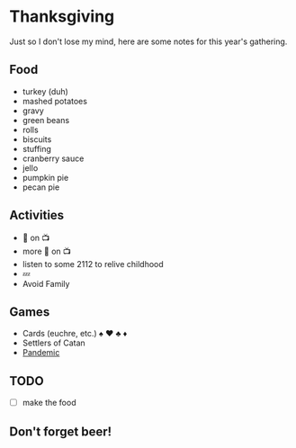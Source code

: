 # Thanksgiving

Just so I don't lose my mind, here are some notes for this year's gathering.

## Food

* turkey (duh)
* mashed potatoes
* gravy
* green beans
* rolls
* biscuits
* stuffing
* cranberry sauce
* jello
* pumpkin pie
* pecan pie

## Activities

* :football: on :tv:
* more :football: on :tv:
* listen to some 2112 to relive childhood
* :zzz:
* Avoid Family

## Games

* Cards (euchre, etc.) :spades: :hearts: :clubs: :diamonds:
* Settlers of Catan
* [Pandemic](http://boardgamegeek.com/boardgame/30549/pandemic)

## TODO
 - [ ] make the food

## Don't forget beer!
